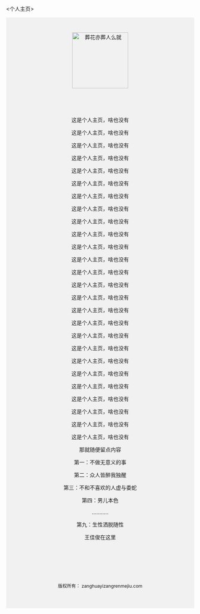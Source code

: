 <个人主页>
<html   lang="zh-CN">
<body style="margin: 0">
<div style="
 background-color:#f1f1f1;
text-align: center;
padding: 40px;">

 <img alt="葬花亦葬人么就" src="https://gimg2.baidu.com/image_search/src=http%3A%2F%2Fi.qqkou.com%2Fi%2F1a1997301632x45873738b26.jpg&refer=http%3A%2F%2Fi.qqkou.com&app=2002&size=f9999,10000&q=a80&n=0&g=0n&fmt=auto?sec=1653279442&t=9bb0e4c20480052975c840acfd53186c" width="150px" height="150px">
</div>
<div style="
background-color: #f1f1f1;
text-align: center;
padding:20px">
<P>这是个人主页，啥也没有</P>
 <P>这是个人主页，啥也没有</P>
 <P>这是个人主页，啥也没有</P>
 <P>这是个人主页，啥也没有</P>
 <P>这是个人主页，啥也没有</P>
 <P>这是个人主页，啥也没有</P>
 <P>这是个人主页，啥也没有</P>
 <P>这是个人主页，啥也没有</P>
 <P>这是个人主页，啥也没有</P>
 <P>这是个人主页，啥也没有</P>
 <P>这是个人主页，啥也没有</P>
 <P>这是个人主页，啥也没有</P>
 <P>这是个人主页，啥也没有</P>
 <P>这是个人主页，啥也没有</P>
 <P>这是个人主页，啥也没有</P>
 <P>这是个人主页，啥也没有</P>
 <P>这是个人主页，啥也没有</P>
 <P>这是个人主页，啥也没有</P>
 <P>这是个人主页，啥也没有</P>
 <P>这是个人主页，啥也没有</P>
 <P>这是个人主页，啥也没有</P>
 <P>这是个人主页，啥也没有</P>
 <P>这是个人主页，啥也没有</P>
 <P>这是个人主页，啥也没有</P>
 <P>这是个人主页，啥也没有</P>
 <P>这是个人主页，啥也没有</P>
 
<P>那就随便留点内容</P>
<P>第一：不做无意义的事</P>
<P>第二：众人皆醉我独醒</P>
<P>第三：不和不喜欢的人虚与委蛇</P>
<P>第四：男儿本色</p>
<P>...........</P>
<P>第九：生性洒脱随性</P>
<a id="王佳俊">王佳俊在这里</a>
</div>
<div style="
background-color: #f1f1f1;
text-align: center;
padding:20px">
</div>
<div style="
 background-color:#f1f1f1;
text-align: center;
padding: 40px;
font-size: 12px">
<p>
版权所有： zanghuayizangrenmejiu.com</p>
</div>
</body>
</html>
